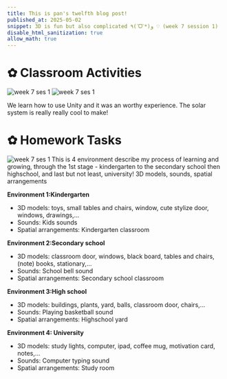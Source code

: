```yaml
---
title: This is pan's twelfth blog post!
published_at: 2025-05-02
snippet: 3D is fun but also complicated ٩(ˊᗜˋ*)و ♡ (week 7 session 1)
disable_html_sanitization: true
allow_math: true
---
```


# ✿ Classroom Activities
![week 7 ses 1](classroomactivities/week7/w7s1.png)
![week 7 ses 1](classroomactivities/week7/w7s1-1.jpg)

We learn how to use Unity and it was an worthy experience. The solar system is really really cool to make!

# ✿ Homework Tasks
![week 7 ses 1](homeworktasks/week7/w7s1.PNG)
This is 4 environment describe my process of learning and growing, through the 1st stage - kindergarten to the secondary school then highschool, and last but not least, university!
 3D models, sounds, spatial arrangements

**Environment 1:Kindergarten** 
- 3D models: toys, small tables and chairs, window, cute stylize door, windows, drawings,...
- Sounds: Kids sounds
- Spatial arrangements: Kindergarten classroom

**Environment 2:Secondary school** 
- 3D models: classroom door, windows, black board, tables and chairs, (note) books, stationary,...
- Sounds: School bell sound
- Spatial arrangements: Secondary school classroom

**Environment 3:High school**
- 3D models: buildings, plants, yard, balls, classroom door, chairs,...
- Sounds: Playing basketball sound
- Spatial arrangements: Highschool yard

**Environment 4: University**
- 3D models: study lights, computer, ipad, coffee mug, motivation card, notes,...
- Sounds: Computer typing sound
- Spatial arrangements: Study room